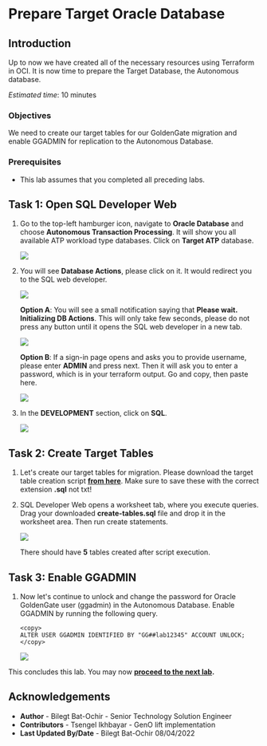 # Prepare Target Oracle Database

## Introduction

Up to now we have created all of the necessary resources using Terraform in OCI. It is now time to prepare the Target Database, the Autonomous database. 

*Estimated time*: 10 minutes

### Objectives

We need to create our target tables for our GoldenGate migration and enable GGADMIN for replication to the Autonomous Database.

### Prerequisites

* This lab assumes that you completed all preceding labs.

## **Task 1**: Open SQL Developer Web 

1. Go to the top-left hamburger icon, navigate to **Oracle Database** and choose **Autonomous Transaction Processing**. It will show you all available ATP workload type databases. Click on **Target ATP** database.

	![](/images/2.atp-main.png)

2. You will see **Database Actions**, please click on it. It would redirect you to the SQL web developer. 

	![](/images/2.atp-1.png)

	**Option A**: You will see a small notification saying that **Please wait. Initializing DB Actions**. This will only take few seconds, please do not press any button until it opens the SQL web developer in a new tab.

	![](/images/2.atp-2.png)

	**Option B**: If a sign-in page opens and asks you to provide username, please enter **ADMIN** and press next. Then it will ask you to enter a password, which is in your terraform output. Go and copy, then paste here.

	![](/images/sql-dev-1.png)

3. In the **DEVELOPMENT** section, click on **SQL**. 

	![](/images/sql-dev-5.png)

## **Task 2**: Create Target Tables

1. Let's create our target tables for migration. Please download the target table creation script **[from here](./files/create-tables.sql)**. Make sure to save these with the correct extension **.sql** not txt!

2. SQL Developer Web opens a worksheet tab, where you execute queries. Drag your downloaded **create-tables.sql** file and drop it in the worksheet area. Then run create statements.

	![](/images/sql-dev-2.png)

	There should have **5** tables created after script execution.

## **Task 3**: Enable GGADMIN 

1. Now let's continue to unlock and change the password for Oracle GoldenGate user (ggadmin) in the Autonomous Database. Enable GGADMIN by running the following query.

	```
	<copy>
	ALTER USER GGADMIN IDENTIFIED BY "GG##lab12345" ACCOUNT UNLOCK;
	</copy>
	```

	![](/images/sql-dev-3.png)

This concludes this lab. You may now **[proceed to the next lab](#next).**

## Acknowledgements

* **Author** - Bilegt Bat-Ochir - Senior Technology Solution Engineer
* **Contributors** - Tsengel Ikhbayar - GenO lift implementation
* **Last Updated By/Date** - Bilegt Bat-Ochir 08/04/2022